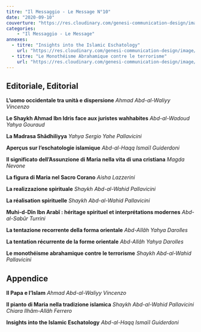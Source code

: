 ```yaml
---
titre: "Il Messaggio - Le Message N°10"
date: "2020-09-10"
couverture: "https://res.cloudinary.com/genesi-communication-design/image/upload/v1606125410/ihei/couvertures/messaggio-10_l5lsma.jpg"
categories:
    - "Il Messaggio - Le Message"
annexes:
  - titre: "Insights into the Islamic Eschatology"
    url: "https://res.cloudinary.com/genesi-communication-design/image/upload/v1606736221/ihei/PDF/Le%20Message/Le%20Message%2010/Insights-into-the-Islamic_nojkgu.pdf"
  - titre: "Le Monothéisme Abrahamique contre le terrorisme"
    url: "https://res.cloudinary.com/genesi-communication-design/image/upload/v1606736221/ihei/PDF/Le%20Message/Le%20Message%2010/Le-Monotheisme-abrahamique-contre-le-terrorisme_mlklph.pdf"
---
```


## Editoriale, Editorial

**L’uomo occidentale tra unità e dispersione**
*Ahmad Abd-al-Waliyy Vincenzo*

**Le Shaykh Ahmad Ibn Idris face aux juristes wahhabites**
*Abd-al-Wadoud Yahya Gouraud*

**La Madrasa Shâdhiliyya**
*Yahya Sergio Yahe Pallavicini*

**Aperçus sur l’eschatologie islamique**
*Abd-al-Haqq Ismaïl Guiderdoni*

**Il significato dell’Assunzione di Maria nella vita di una cristiana**
*Magda Nevone*

**La figura di Maria nel Sacro Corano**
*Aisha Lazzerini*

**La realizzazione spirituale**
*Shaykh Abd-al-Wahid Pallavicini*

**La réalisation spirituelle**
*Shaykh Abd-al-Wahid Pallavicini*

**Muhi-d-Dîn Ibn Arabî&nbsp;: héritage spirituel et interprétations modernes**
*Abd-al-Sabûr Turrini*

**La tentazione recorrente della forma orientale**
*Abd-Allâh Yahya Darolles*

**La tentation récurrente de la forme orientale**
*Abd-Allâh Yahya Darolles*

**Le monothéisme abrahamique contre le terrorisme**
*Shaykh Abd-al-Wahid Pallavicini*

## Appendice

**Il Papa e l’Islam**
*Ahmad Abd-al-Waliyy Vincenzo*

**Il pianto di Maria nella tradizione islamica**
*Shaykh Abd-al-Wahid Pallavicini*
*Chiara Ilhâm-Allâh Ferrero*

**Insights into the Islamic Eschatology**
*Abd-al-Haqq Ismaïl Guiderdoni*